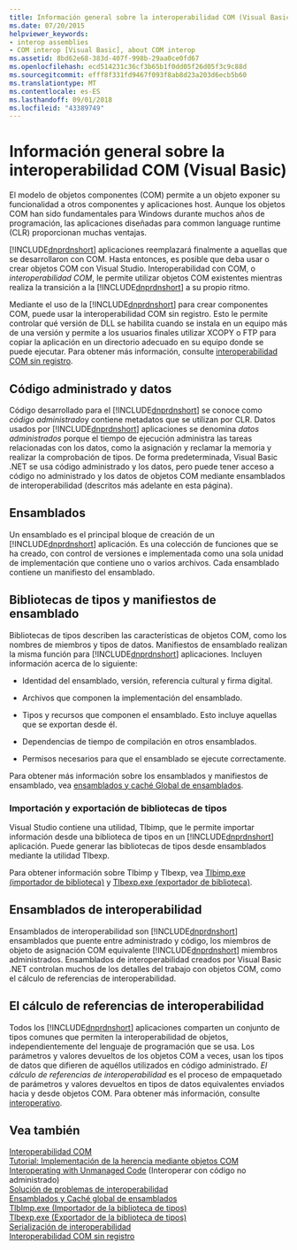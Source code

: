 ```yaml
---
title: Información general sobre la interoperabilidad COM (Visual Basic)
ms.date: 07/20/2015
helpviewer_keywords:
- interop assemblies
- COM interop [Visual Basic], about COM interop
ms.assetid: 8bd62e68-383d-407f-998b-29aa0ce0fd67
ms.openlocfilehash: ecd514231c36cf3b65b1f0dd05f26d05f3c9c88d
ms.sourcegitcommit: efff8f331fd9467f093f8ab8d23a203d6ecb5b60
ms.translationtype: MT
ms.contentlocale: es-ES
ms.lasthandoff: 09/01/2018
ms.locfileid: "43389749"
---
```

# <a name="introduction-to-com-interop-visual-basic"></a>Información general sobre la interoperabilidad COM (Visual Basic)
El modelo de objetos componentes (COM) permite a un objeto exponer su funcionalidad a otros componentes y aplicaciones host. Aunque los objetos COM han sido fundamentales para Windows durante muchos años de programación, las aplicaciones diseñadas para common language runtime (CLR) proporcionan muchas ventajas.  
  
 [!INCLUDE[dnprdnshort](~/includes/dnprdnshort-md.md)] aplicaciones reemplazará finalmente a aquellas que se desarrollaron con COM. Hasta entonces, es posible que deba usar o crear objetos COM con Visual Studio. Interoperabilidad con COM, o *interoperabilidad COM*, le permite utilizar objetos COM existentes mientras realiza la transición a la [!INCLUDE[dnprdnshort](~/includes/dnprdnshort-md.md)] a su propio ritmo.  
  
 Mediante el uso de la [!INCLUDE[dnprdnshort](~/includes/dnprdnshort-md.md)] para crear componentes COM, puede usar la interoperabilidad COM sin registro. Esto le permite controlar qué versión de DLL se habilita cuando se instala en un equipo más de una versión y permite a los usuarios finales utilizar XCOPY o FTP para copiar la aplicación en un directorio adecuado en su equipo donde se puede ejecutar. Para obtener más información, consulte [interoperabilidad COM sin registro](https://msdn.microsoft.com/library/90f308b9-82dc-414a-bce1-77e0155e56bd).  
  
## <a name="managed-code-and-data"></a>Código administrado y datos  
 Código desarrollado para el [!INCLUDE[dnprdnshort](~/includes/dnprdnshort-md.md)] se conoce como *código administrado*y contiene metadatos que se utilizan por CLR. Datos usados por [!INCLUDE[dnprdnshort](~/includes/dnprdnshort-md.md)] aplicaciones se denomina *datos administrados* porque el tiempo de ejecución administra las tareas relacionadas con los datos, como la asignación y reclamar la memoria y realizar la comprobación de tipos. De forma predeterminada, Visual Basic .NET se usa código administrado y los datos, pero puede tener acceso a código no administrado y los datos de objetos COM mediante ensamblados de interoperabilidad (descritos más adelante en esta página).  
  
## <a name="assemblies"></a>Ensamblados  
 Un ensamblado es el principal bloque de creación de un [!INCLUDE[dnprdnshort](~/includes/dnprdnshort-md.md)] aplicación. Es una colección de funciones que se ha creado, con control de versiones e implementada como una sola unidad de implementación que contiene uno o varios archivos. Cada ensamblado contiene un manifiesto del ensamblado.  
  
## <a name="type-libraries-and-assembly-manifests"></a>Bibliotecas de tipos y manifiestos de ensamblado  
 Bibliotecas de tipos describen las características de objetos COM, como los nombres de miembros y tipos de datos. Manifiestos de ensamblado realizan la misma función para [!INCLUDE[dnprdnshort](~/includes/dnprdnshort-md.md)] aplicaciones. Incluyen información acerca de lo siguiente:  
  
-   Identidad del ensamblado, versión, referencia cultural y firma digital.  
  
-   Archivos que componen la implementación del ensamblado.  
  
-   Tipos y recursos que componen el ensamblado. Esto incluye aquellas que se exportan desde él.  
  
-   Dependencias de tiempo de compilación en otros ensamblados.  
  
-   Permisos necesarios para que el ensamblado se ejecute correctamente.  
  
 Para obtener más información sobre los ensamblados y manifiestos de ensamblado, vea [ensamblados y caché Global de ensamblados](../../../visual-basic/programming-guide/concepts/assemblies-gac/index.md).  
  
### <a name="importing-and-exporting-type-libraries"></a>Importación y exportación de bibliotecas de tipos  
 Visual Studio contiene una utilidad, Tlbimp, que le permite importar información desde una biblioteca de tipos en un [!INCLUDE[dnprdnshort](~/includes/dnprdnshort-md.md)] aplicación. Puede generar las bibliotecas de tipos desde ensamblados mediante la utilidad Tlbexp.  
  
 Para obtener información sobre Tlbimp y Tlbexp, vea [Tlbimp.exe (importador de biblioteca)](../../../framework/tools/tlbimp-exe-type-library-importer.md) y [Tlbexp.exe (exportador de biblioteca)](https://msdn.microsoft.com/library/a487d61b-d166-467b-a7ca-d8b52fbff42d).  
  
## <a name="interop-assemblies"></a>Ensamblados de interoperabilidad  
 Ensamblados de interoperabilidad son [!INCLUDE[dnprdnshort](~/includes/dnprdnshort-md.md)] ensamblados que puente entre administrado y código, los miembros de objeto de asignación COM equivalente [!INCLUDE[dnprdnshort](~/includes/dnprdnshort-md.md)] miembros administrados. Ensamblados de interoperabilidad creados por Visual Basic .NET controlan muchos de los detalles del trabajo con objetos COM, como el cálculo de referencias de interoperabilidad.  
  
## <a name="interoperability-marshaling"></a>El cálculo de referencias de interoperabilidad  
 Todos los [!INCLUDE[dnprdnshort](~/includes/dnprdnshort-md.md)] aplicaciones comparten un conjunto de tipos comunes que permiten la interoperabilidad de objetos, independientemente del lenguaje de programación que se usa. Los parámetros y valores devueltos de los objetos COM a veces, usan los tipos de datos que difieren de aquéllos utilizados en código administrado. *El cálculo de referencias de interoperabilidad* es el proceso de empaquetado de parámetros y valores devueltos en tipos de datos equivalentes enviados hacia y desde objetos COM. Para obtener más información, consulte [interoperativo](../../../framework/interop/interop-marshaling.md).  
  
## <a name="see-also"></a>Vea también  
 [Interoperabilidad COM](../../../visual-basic/programming-guide/com-interop/index.md)  
 [Tutorial: Implementación de la herencia mediante objetos COM](../../../visual-basic/programming-guide/com-interop/walkthrough-implementing-inheritance-with-com-objects.md)  
 [Interoperating with Unmanaged Code](../../../framework/interop/index.md) (Interoperar con código no administrado)  
 [Solución de problemas de interoperabilidad](../../../visual-basic/programming-guide/com-interop/troubleshooting-interoperability.md)  
 [Ensamblados y Caché global de ensamblados](../../../visual-basic/programming-guide/concepts/assemblies-gac/index.md)  
 [TlbImp.exe (Importador de la biblioteca de tipos)](../../../framework/tools/tlbimp-exe-type-library-importer.md)  
 [Tlbexp.exe (Exportador de la biblioteca de tipos)](https://msdn.microsoft.com/library/a487d61b-d166-467b-a7ca-d8b52fbff42d)  
 [Serialización de interoperabilidad](../../../framework/interop/interop-marshaling.md)  
 [Interoperabilidad COM sin registro](https://msdn.microsoft.com/library/90f308b9-82dc-414a-bce1-77e0155e56bd)
